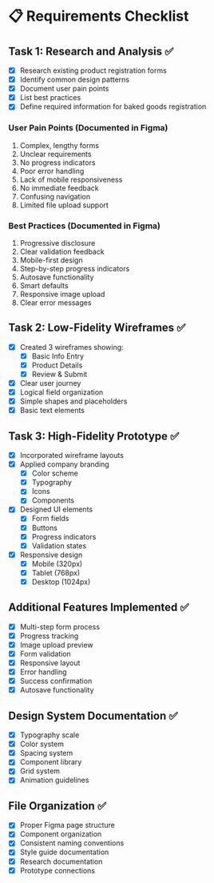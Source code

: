 # 📋 Requirements Checklist

## Task 1: Research and Analysis ✅
- [x] Research existing product registration forms
- [x] Identify common design patterns
- [x] Document user pain points
- [x] List best practices
- [x] Define required information for baked goods registration

### User Pain Points (Documented in Figma)
1. Complex, lengthy forms
2. Unclear requirements
3. No progress indicators
4. Poor error handling
5. Lack of mobile responsiveness
6. No immediate feedback
7. Confusing navigation
8. Limited file upload support

### Best Practices (Documented in Figma)
1. Progressive disclosure
2. Clear validation feedback
3. Mobile-first design
4. Step-by-step progress indicators
5. Autosave functionality
6. Smart defaults
7. Responsive image upload
8. Clear error messages

## Task 2: Low-Fidelity Wireframes ✅
- [x] Created 3 wireframes showing:
  - [x] Basic Info Entry
  - [x] Product Details
  - [x] Review & Submit
- [x] Clear user journey
- [x] Logical field organization
- [x] Simple shapes and placeholders
- [x] Basic text elements

## Task 3: High-Fidelity Prototype ✅
- [x] Incorporated wireframe layouts
- [x] Applied company branding
  - [x] Color scheme
  - [x] Typography
  - [x] Icons
  - [x] Components
- [x] Designed UI elements
  - [x] Form fields
  - [x] Buttons
  - [x] Progress indicators
  - [x] Validation states
- [x] Responsive design
  - [x] Mobile (320px)
  - [x] Tablet (768px)
  - [x] Desktop (1024px)

## Additional Features Implemented ✅
- [x] Multi-step form process
- [x] Progress tracking
- [x] Image upload preview
- [x] Form validation
- [x] Responsive layout
- [x] Error handling
- [x] Success confirmation
- [x] Autosave functionality

## Design System Documentation ✅
- [x] Typography scale
- [x] Color system
- [x] Spacing system
- [x] Component library
- [x] Grid system
- [x] Animation guidelines

## File Organization ✅
- [x] Proper Figma page structure
- [x] Component organization
- [x] Consistent naming conventions
- [x] Style guide documentation
- [x] Research documentation
- [x] Prototype connections
